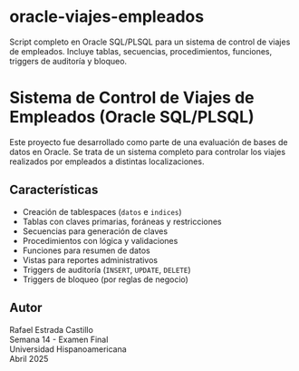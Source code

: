 # oracle-viajes-empleados
Script completo en Oracle SQL/PLSQL para un sistema de control de viajes de empleados. Incluye tablas, secuencias, procedimientos, funciones, triggers de auditoría y bloqueo.

# Sistema de Control de Viajes de Empleados (Oracle SQL/PLSQL)

Este proyecto fue desarrollado como parte de una evaluación de bases de datos en Oracle. Se trata de un sistema completo para controlar los viajes realizados por empleados a distintas localizaciones.

## Características

- Creación de tablespaces (`datos` e `indices`)
- Tablas con claves primarias, foráneas y restricciones
- Secuencias para generación de claves
- Procedimientos con lógica y validaciones
- Funciones para resumen de datos
- Vistas para reportes administrativos
- Triggers de auditoría (`INSERT`, `UPDATE`, `DELETE`)
- Triggers de bloqueo (por reglas de negocio)

## Autor

Rafael Estrada Castillo  
Semana 14 - Examen Final  
Universidad Hispanoamericana  
Abril 2025
